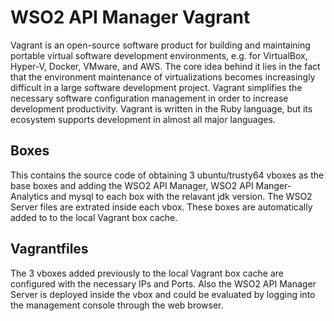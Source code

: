 # WSO2 API Manager Vagrant
Vagrant is an open-source software product for building and maintaining portable virtual software development environments, e.g. for VirtualBox, Hyper-V, Docker, VMware, and AWS. The core idea behind it lies in the fact that the environment maintenance of virtualizations becomes increasingly difficult in a large software development project. Vagrant simplifies the necessary software configuration management in order to increase development productivity. Vagrant is written in the Ruby language, but its ecosystem supports development in almost all major languages.

## Boxes
This contains the source code of obtaining 3 ubuntu/trusty64 vboxes as the base boxes and adding the WSO2 API Manager, WSO2 API Manger-Analytics and mysql to each box with the relavant jdk version. The WSO2 Server files are extrated inside each vbox. These boxes are automatically added to to the local Vagrant box cache.

## Vagrantfiles
The 3 vboxes added previously to the local Vagrant box cache are configured with the necessary IPs and Ports. Also the WSO2 API Manager Server is deployed inside the vbox and could be evaluated by logging into the management console through the web browser.

